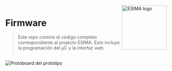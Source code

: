 
<picture>
  <source media="(prefers-color-scheme: dark)" srcset="https://i.imgur.com/kT6ZOKA.png">
  <img height=140 align="right" alt="ESIMA logo" src="https://i.imgur.com/QVbBpEk.png">
</picture>

# Firmware
> Este repo contine el código completo correspondiente al projecto ESIMA. Esto incluye la programación del μC y la interfaz web. 
<br/><br/>
<img alt="Protoboard del prototipo" src="https://i.imgur.com/keabODI.jpg">
